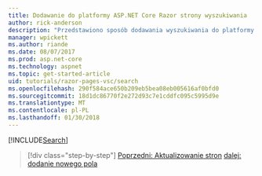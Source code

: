 ```yaml
---
title: Dodawanie do platformy ASP.NET Core Razor strony wyszukiwania
author: rick-anderson
description: "Przedstawiono sposób dodawania wyszukiwania do platformy ASP.NET Core Razor stron"
manager: wpickett
ms.author: riande
ms.date: 08/07/2017
ms.prod: asp.net-core
ms.technology: aspnet
ms.topic: get-started-article
uid: tutorials/razor-pages-vsc/search
ms.openlocfilehash: 290f584ace650b209eb5bea08eb005616af0bfd0
ms.sourcegitcommit: 18d1dc86770f2e272d93c7e1cddfc095c5995d9e
ms.translationtype: MT
ms.contentlocale: pl-PL
ms.lasthandoff: 01/30/2018
---
```

[!INCLUDE[Search](../../includes/RP/search.md)]

>[!div class="step-by-step"]
[Poprzedni: Aktualizowanie stron](xref:tutorials/razor-pages-vsc/da1)
[dalej: dodanie nowego pola](xref:tutorials/razor-pages/new-field)
